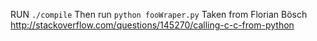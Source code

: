 RUN `./compile`
Then run `python fooWraper.py`
Taken from Florian Bösch
	http://stackoverflow.com/questions/145270/calling-c-c-from-python
